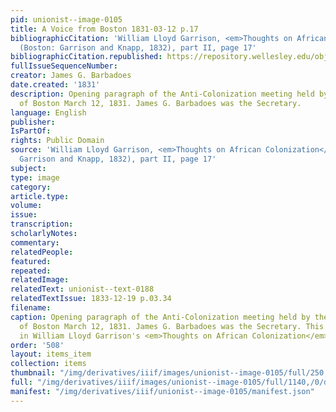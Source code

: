 ```yaml
---
pid: unionist--image-0105
title: A Voice from Boston 1831-03-12 p.17
bibliographicCitation: 'William Lloyd Garrison, <em>Thoughts on African Colonization</em>
  (Boston: Garrison and Knapp, 1832), part II, page 17'
bibliographicCitation.republished: https://repository.wellesley.edu/object/wellesley30861
fullIssueSequenceNumber: 
creator: James G. Barbadoes
date.created: '1831'
description: Opening paragraph of the Anti-Colonization meeting held by the Free Blacks
  of Boston March 12, 1831. James G. Barbadoes was the Secretary.
language: English
publisher: 
IsPartOf: 
rights: Public Domain
source: 'William Lloyd Garrison, <em>Thoughts on African Colonization</em> (Boston:
  Garrison and Knapp, 1832), part II, page 17'
subject: 
type: image
category: 
article.type: 
volume: 
issue: 
transcription: 
scholarlyNotes: 
commentary: 
relatedPeople: 
featured: 
repeated: 
relatedImage: 
relatedText: unionist--text-0188
relatedTextIssue: 1833-12-19 p.03.34
filename: 
caption: Opening paragraph of the Anti-Colonization meeting held by the Free Blacks
  of Boston March 12, 1831. James G. Barbadoes was the Secretary. This work was republished
  in William Lloyd Garrison's <em>Thoughts on African Colonization</em>
order: '508'
layout: items_item
collection: items
thumbnail: "/img/derivatives/iiif/images/unionist--image-0105/full/250,/0/default.jpg"
full: "/img/derivatives/iiif/images/unionist--image-0105/full/1140,/0/default.jpg"
manifest: "/img/derivatives/iiif/unionist--image-0105/manifest.json"
---
```


